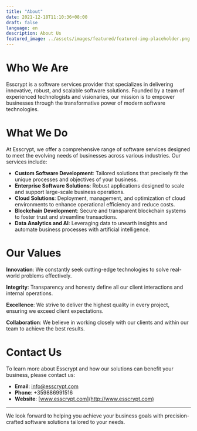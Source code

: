 ```yaml
---
title: "About"
date: 2021-12-18T11:10:36+08:00
draft: false
language: en
description: About Us
featured_image: ../assets/images/featured/featured-img-placeholder.png
---
```

# Who We Are

Esscrypt is a software services provider that specializes in delivering innovative, robust, and scalable software solutions. Founded by a team of experienced technologists and visionaries, our mission is to empower businesses through the transformative power of modern software technologies.

# What We Do

At Esscrypt, we offer a comprehensive range of software services designed to meet the evolving needs of businesses across various industries. Our services include:

- **Custom Software Development**: Tailored solutions that precisely fit the unique processes and objectives of your business.
- **Enterprise Software Solutions**: Robust applications designed to scale and support large-scale business operations.
- **Cloud Solutions**: Deployment, management, and optimization of cloud environments to enhance operational efficiency and reduce costs.
- **Blockchain Development**: Secure and transparent blockchain systems to foster trust and streamline transactions.
- **Data Analytics and AI**: Leveraging data to unearth insights and automate business processes with artificial intelligence.

# Our Values

**Innovation**: We constantly seek cutting-edge technologies to solve real-world problems effectively.

**Integrity**: Transparency and honesty define all our client interactions and internal operations.

**Excellence**: We strive to deliver the highest quality in every project, ensuring we exceed client expectations.

**Collaboration**: We believe in working closely with our clients and within our team to achieve the best results.

# Contact Us

To learn more about Esscrypt and how our solutions can benefit your business, please contact us:

- **Email**: info@esscrypt.com
- **Phone**: +359886991516
- **Website**: [www.esscrypt.com](http://www.esscrypt.com)

---

We look forward to helping you achieve your business goals with precision-crafted software solutions tailored to your needs.

